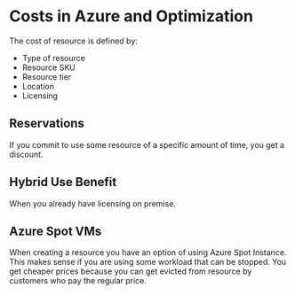 # Costs in Azure and Optimization

The cost of resource is defined by:
- Type of resource
- Resource SKU
- Resource tier
- Location
- Licensing

## Reservations

If you commit to use some resource of a specific amount of time, you get a discount.

## Hybrid Use Benefit

When you already have licensing on premise.

## Azure Spot VMs

When creating a resource you have an option of using Azure Spot Instance. This makes sense if you are using
some workload that can be stopped. You get cheaper prices because you can get evicted from resource by customers
who pay the regular price.